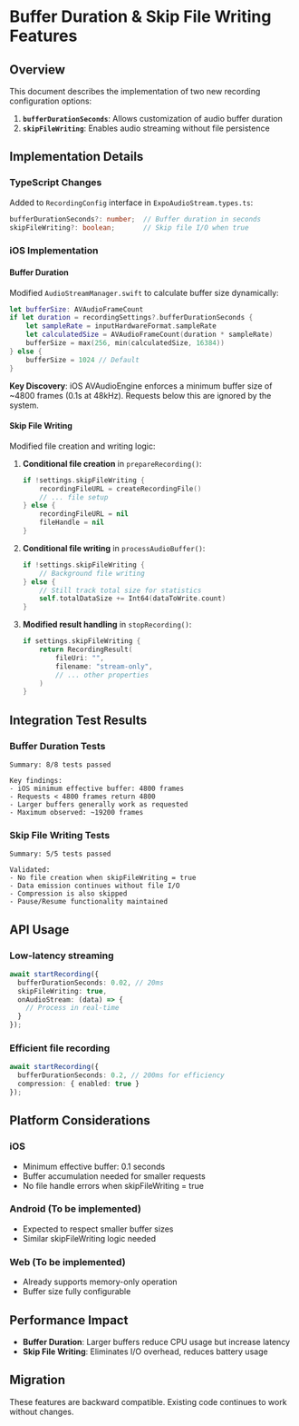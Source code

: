 # Buffer Duration & Skip File Writing Features

## Overview

This document describes the implementation of two new recording configuration options:

1. **`bufferDurationSeconds`**: Allows customization of audio buffer duration
2. **`skipFileWriting`**: Enables audio streaming without file persistence

## Implementation Details

### TypeScript Changes

Added to `RecordingConfig` interface in `ExpoAudioStream.types.ts`:

```typescript
bufferDurationSeconds?: number;  // Buffer duration in seconds
skipFileWriting?: boolean;       // Skip file I/O when true
```

### iOS Implementation

#### Buffer Duration

Modified `AudioStreamManager.swift` to calculate buffer size dynamically:

```swift
let bufferSize: AVAudioFrameCount
if let duration = recordingSettings?.bufferDurationSeconds {
    let sampleRate = inputHardwareFormat.sampleRate
    let calculatedSize = AVAudioFrameCount(duration * sampleRate)
    bufferSize = max(256, min(calculatedSize, 16384))
} else {
    bufferSize = 1024 // Default
}
```

**Key Discovery**: iOS AVAudioEngine enforces a minimum buffer size of ~4800 frames (0.1s at 48kHz). Requests below this are ignored by the system.

#### Skip File Writing

Modified file creation and writing logic:

1. **Conditional file creation** in `prepareRecording()`:
   ```swift
   if !settings.skipFileWriting {
       recordingFileURL = createRecordingFile()
       // ... file setup
   } else {
       recordingFileURL = nil
       fileHandle = nil
   }
   ```

2. **Conditional file writing** in `processAudioBuffer()`:
   ```swift
   if !settings.skipFileWriting {
       // Background file writing
   } else {
       // Still track total size for statistics
       self.totalDataSize += Int64(dataToWrite.count)
   }
   ```

3. **Modified result handling** in `stopRecording()`:
   ```swift
   if settings.skipFileWriting {
       return RecordingResult(
           fileUri: "",
           filename: "stream-only",
           // ... other properties
       )
   }
   ```

## Integration Test Results

### Buffer Duration Tests

```
Summary: 8/8 tests passed

Key findings:
- iOS minimum effective buffer: 4800 frames
- Requests < 4800 frames return 4800
- Larger buffers generally work as requested
- Maximum observed: ~19200 frames
```

### Skip File Writing Tests

```
Summary: 5/5 tests passed

Validated:
- No file creation when skipFileWriting = true
- Data emission continues without file I/O
- Compression is also skipped
- Pause/Resume functionality maintained
```

## API Usage

### Low-latency streaming
```typescript
await startRecording({
  bufferDurationSeconds: 0.02, // 20ms
  skipFileWriting: true,
  onAudioStream: (data) => {
    // Process in real-time
  }
});
```

### Efficient file recording
```typescript
await startRecording({
  bufferDurationSeconds: 0.2, // 200ms for efficiency
  compression: { enabled: true }
});
```

## Platform Considerations

### iOS
- Minimum effective buffer: 0.1 seconds
- Buffer accumulation needed for smaller requests
- No file handle errors when skipFileWriting = true

### Android (To be implemented)
- Expected to respect smaller buffer sizes
- Similar skipFileWriting logic needed

### Web (To be implemented)
- Already supports memory-only operation
- Buffer size fully configurable

## Performance Impact

- **Buffer Duration**: Larger buffers reduce CPU usage but increase latency
- **Skip File Writing**: Eliminates I/O overhead, reduces battery usage

## Migration

These features are backward compatible. Existing code continues to work without changes. 